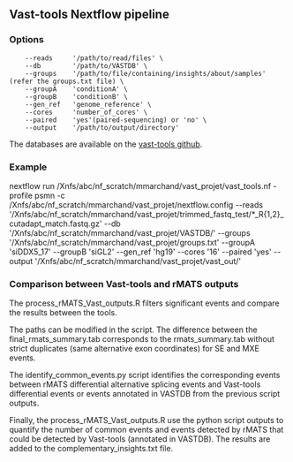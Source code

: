 ## Vast-tools Nextflow pipeline

### Options

```
    --reads     '/path/to/read/files' \
    --db        '/path/to/VASTDB' \
    --groups    '/path/to/file/containing/insights/about/samples' (refer the groups.txt file) \
    --groupA    'conditionA' \
    --groupB    'conditionB' \
    --gen_ref   'genome_reference' \
    --cores     'number_of_cores' \
    --paired    'yes'(paired-sequencing) or 'no' \
    --output    '/path/to/output/directory'
``` 

The databases are available on the [vast-tools github](https://github.com/vastgroup/vast-tools).

### Example

nextflow run /Xnfs/abc/nf_scratch/mmarchand/vast_projet/vast_tools.nf 
-profile psmn 
-c /Xnfs/abc/nf_scratch/mmarchand/vast_projet/nextflow.config 
--reads '/Xnfs/abc/nf_scratch/mmarchand/vast_projet/trimmed_fastq_test/*_R{1,2}_cutadapt_match.fastq.gz' 
--db '/Xnfs/abc/nf_scratch/mmarchand/vast_projet/VASTDB/' 
--groups '/Xnfs/abc/nf_scratch/mmarchand/vast_projet/groups.txt' 
--groupA 'siDDX5_17' 
--groupB 'siGL2' 
--gen_ref 'hg19' 
--cores '16' 
--paired 'yes' 
--output '/Xnfs/abc/nf_scratch/mmarchand/vast_projet/vast_out/'

### Comparison between Vast-tools and rMATS outputs

The process_rMATS_Vast_outputs.R filters significant events and compare the results between the tools.

The paths can be modified in the script. The difference between the final_rmats_summary.tab corresponds to the rmats_summary.tab without strict duplicates (same alternative exon coordinates) for SE and MXE events. 

The identify_common_events.py script identifies the corresponding events between rMATS differential alternative splicing events and Vast-tools differential events or events annotated in VASTDB from the previous script outputs.

Finally, the process_rMATS_Vast_outputs.R use the python script outputs to quantify the number of common events and events detected by rMATS that could be detected by Vast-tools (annotated in VASTDB). The results are added to the complementary_insights.txt file. 